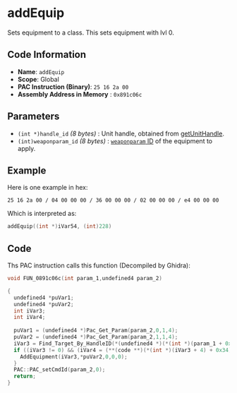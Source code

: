 # addEquip

Sets equipment to a class. This sets equipment with lvl 0.

## Code Information

- **Name**: `addEquip`
- **Scope**: Global
- **PAC Instruction (Binary)**: `25 16 2a 00`
- **Assembly Address in Memory** : `0x891c06c`

## Parameters

- `(int *)handle_id` *(8 bytes)* : Unit handle, obtained from [getUnitHandle](./getunithandle.md).
- `(int)weaponparam_id` *(8 bytes)* : [`weaponparam` ID](./guide/reference-table.md#item-id--weaponparam-id-indexes) of the equipment to apply.

## Example

Here is one example in hex:

```25 16 2a 00 / 04 00 00 00 / 36 00 00 00 / 02 00 00 00 / e4 00 00 00```

Which is interpreted as:

```c
addEquip((int *)iVar54, (int)228)
```

## Code

Ths PAC instruction calls this function (Decompiled by Ghidra):

```c
void FUN_0891c06c(int param_1,undefined4 param_2)

{
  undefined4 *puVar1;
  undefined4 *puVar2;
  int iVar3;
  int iVar4;
  
  puVar1 = (undefined4 *)Pac_Get_Param(param_2,0,1,4);
  puVar2 = (undefined4 *)Pac_Get_Param(param_2,1,1,4);
  iVar3 = Find_Target_By_HandleID(*(undefined4 *)(*(int *)(param_1 + 0x10) + 0xe8),*puVar1,1);
  if ((iVar3 != 0) && (iVar4 = (**(code **)(*(int *)(iVar3 + 4) + 0x34))(iVar3), iVar4 == 9)) {
    AddEquipment(iVar3,*puVar2,0,0,0);
  }
  PAC::PAC_setCmdId(param_2,0);
  return;
}
```

